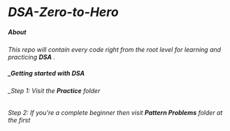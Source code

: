 # _DSA-Zero-to-Hero_

##### _About_
_This repo will contain every code right from the root level for learning and practicing __DSA__ ._

##### _Getting started with DSA

###### _Step 1: Visit the **Practice** folder
###### _Step 2: If you're a complete beginner then visit **Pattern Problems** folder at the first_






